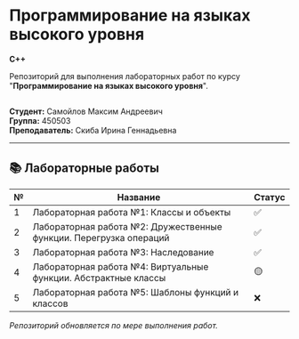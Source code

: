 # Программирование на языках высокого уровня

**С++**

Репозиторий для выполнения лабораторных работ по курсу "**Программирование на языках высокого уровня**".

##

**Студент:** Самойлов Максим Андреевич  
**Группа:** 450503  
**Преподаватель:** Скиба Ирина Геннадьевна

---

## 📚 Лабораторные работы

| № | Название | Статус |
|---|----------|--------|
| 1 | Лабораторная работа №1: Классы и объекты | ✅ |
| 2 | Лабораторная работа №2: Дружественные функции. Перегрузка операций | ✅ |
| 3 | Лабораторная работа №3: Наследование | ✅ |
| 4 | Лабораторная работа №4: Виртуальные функции. Абстрактные классы | 🟡 |
| 5 | Лабораторная работа №5: Шаблоны функций и классов | ❌ |

_Репозиторий обновляется по мере выполнения работ._

